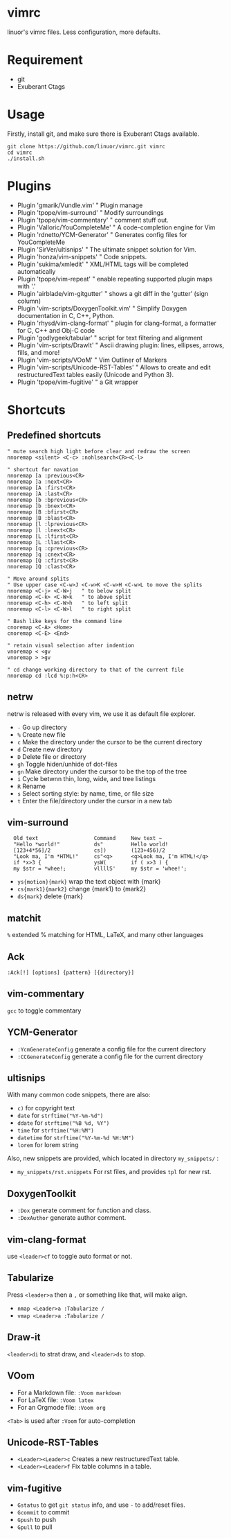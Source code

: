 vimrc
=======

linuor's vimrc files.
Less configuration, more defaults.

Requirement
===========

- git
- Exuberant Ctags

Usage
=====

Firstly, install git, and make sure there is Exuberant Ctags available.

```
git clone https://github.com/linuor/vimrc.git vimrc
cd vimrc
./install.sh
```

Plugins
=======

- Plugin 'gmarik/Vundle.vim'                  " Plugin manage
- Plugin 'tpope/vim-surround'                 " Modify surroundings
- Plugin 'tpope/vim-commentary'               " comment stuff out.
- Plugin 'Valloric/YouCompleteMe'             " A code-completion engine for Vim
- Plugin 'rdnetto/YCM-Generator'              " Generates config files for YouCompleteMe
- Plugin 'SirVer/ultisnips'                   " The ultimate snippet solution for Vim.
- Plugin 'honza/vim-snippets'                 " Code snippets.
- Plugin 'sukima/xmledit'                     " XML/HTML tags will be completed automatically
- Plugin 'tpope/vim-repeat'                   " enable repeating supported plugin maps with '.'
- Plugin 'airblade/vim-gitgutter'             " shows a git diff in the 'gutter' (sign column)
- Plugin 'vim-scripts/DoxygenToolkit.vim'     " Simplify Doxygen documentation in C, C++, Python.
- Plugin 'rhysd/vim-clang-format'             " plugin for clang-format, a formatter for C, C++ and Obj-C code
- Plugin 'godlygeek/tabular'                  " script for text filtering and alignment
- Plugin 'vim-scripts/DrawIt'                 " Ascii drawing plugin: lines, ellipses, arrows, fills, and more!
- Plugin 'vim-scripts/VOoM'                   " Vim Outliner of Markers
- Plugin 'vim-scripts/Unicode-RST-Tables'     " Allows to create and edit restructuredText tables easily (Unicode and Python 3).
- Plugin 'tpope/vim-fugitive'                 " a Git wrapper

Shortcuts
================

Predefined shortcuts
--------------------

```
" mute search high light before clear and redraw the screen
nnoremap <silent> <C-c> :nohlsearch<CR><C-l>

" shortcut for navation
nnoremap [a :previous<CR>
nnoremap ]a :next<CR>
nnoremap [A :first<CR>
nnoremap ]A :last<CR>
nnoremap [b :bprevious<CR>
nnoremap ]b :bnext<CR>
nnoremap [B :bfirst<CR>
nnoremap ]B :blast<CR>
nnoremap [l :lprevious<CR>
nnoremap ]l :lnext<CR>
nnoremap [L :lfirst<CR>
nnoremap ]L :llast<CR>
nnoremap [q :cprevious<CR>
nnoremap ]q :cnext<CR>
nnoremap [Q :cfirst<CR>
nnoremap ]Q :clast<CR>

" Move around splits
" Use upper case <C-w>J <C-w>K <C-w>H <C-w>L to move the splits
nnoremap <C-j> <C-W>j   " to below split
nnoremap <C-k> <C-W>k   " to above split
nnoremap <C-h> <C-W>h   " to left split
nnoremap <C-l> <C-W>l   " to right split

" Bash like keys for the command line
cnoremap <C-A> <Home>
cnoremap <C-E> <End>

" retain visual selection after indention
vnoremap < <gv
vnoremap > >gv

" cd change working directory to that of the current file
nnoremap cd :lcd %:p:h<CR>
```

netrw
-----

netrw is released with every vim, we use it as default file explorer.

- `-` Go up directory
- `%` Create new file
- `c` Make the directory under the cursor to be the current directory
- `d` Create new directory
- `D` Delete file or directory
- `gh` Toggle hiden/unhide of dot-files
- `gn` Make directory under the cursor to be the top of the tree
- `i` Cycle betwnn thin, long, wide, and tree listings
- `R` Rename
- `s` Select sorting style: by name, time, or file size
- `t` Enter the file/directory under the cursor in a new tab

vim-surround
------------

```
  Old text                  Command     New text ~
  "Hello *world!"           ds"         Hello world!
  [123+4*56]/2              cs])        (123+456)/2
  "Look ma, I'm *HTML!"     cs"<q>      <q>Look ma, I'm HTML!</q>
  if *x>3 {                 ysW(        if ( x>3 ) {
  my $str = *whee!;         vllllS'     my $str = 'whee!';
```

- `ys{motion}{mark}` wrap the text object with {mark}
- `cs{mark1}{mark2}` change {mark1} to {mark2}
- `ds{mark}` delete {mark}

matchit
-------

`%` extended % matching for HTML, LaTeX, and many other languages

Ack
---

`:Ack[!] [options] {pattern} [{directory}]`

vim-commentary
--------------

`gcc` to toggle commentary

YCM-Generator
-------------

- `:YcmGenerateConfig` generate a config file for the current directory
- `:CCGenerateConfig`  generate a config file for the current directory

ultisnips
---------

With many common code snippets, there are also:

- `c)` for copyright text
- `date` for `strftime("%Y-%m-%d")`
- `ddate` for `strftime("%B %d, %Y")`
- `time` for `strftime("%H:%M")`
- `datetime` for `strftime("%Y-%m-%d %H:%M")`
- `lorem` for lorem string

Also, new snippets are provided, which located in directory `my_snippets/` :

- `my_snippets/rst.snippets` For rst files, and provides `tpl` for new rst.

DoxygenToolkit
--------------

- `:Dox` generate comment for function and class.
- `:DoxAuthor` generate author comment.

vim-clang-format
----------------

use `<leader>cf` to toggle auto format or not.

Tabularize
----------

Press `<leader>a` then a `,` or something like that, will make align.

- `nmap <Leader>a :Tabularize /`
- `vmap <Leader>a :Tabularize /`

Draw-it
-------

`<leader>di` to strat draw, and `<leader>ds` to stop.

VOom
----

- For a Markdown file: `:Voom markdown`
- For LaTeX file: `:Voom latex`
- For an Orgmode file: `:Voom org`

`<Tab>` is used after `:Voom` for auto-completion

Unicode-RST-Tables
------------------

- `<Leader><Leader>c` Creates a new restructuredText table.
- `<Leader><Leader>f` Fix table columns in a table.

vim-fugitive
------------

- `Gstatus` to get `git status` info, and use `-` to add/reset files.
- `Gcommit` to commit
- `Gpush`   to push
- `Gpull` to pull
